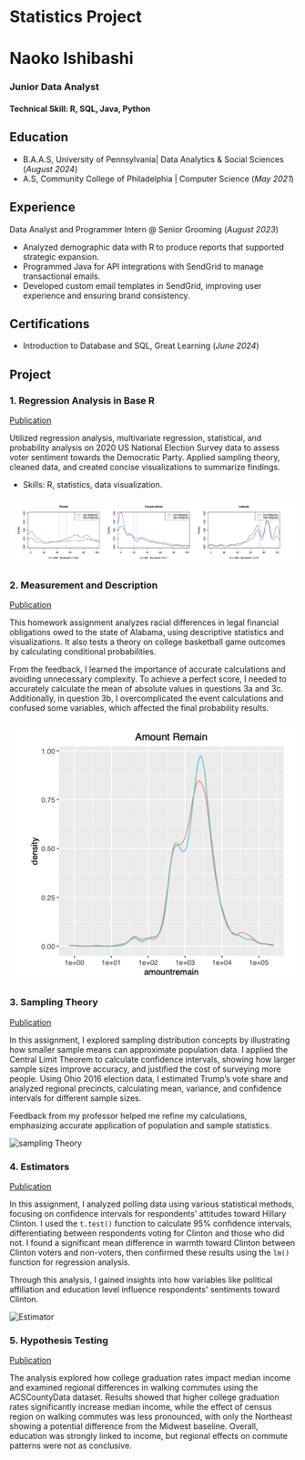 # Statistics Project
# Naoko Ishibashi

### Junior Data Analyst


#### Technical Skill: R, SQL, Java, Python

## Education
- B.A.A.S, University of Pennsylvania| Data Analytics & Social Sciences (_August 2024_)
- A.S, Community College of Philadelphia | Computer Science (_May 2021_)

## Experience
Data Analyst and Programmer Intern @ Senior Grooming (_August 2023_)

- Analyzed demographic data with R to produce reports that supported strategic expansion.
- Programmed Java for API integrations with SendGrid to manage transactional emails.
- Developed custom email templates in SendGrid, improving user experience and ensuring brand consistency.

## Certifications
- Introduction to Database and SQL, Great Learning (_June 2024_)
  
## Project
### 1. Regression Analysis in Base R     
[Publication](https://github.com/naokoi0408/Final.Data310/blob/main/Regression%20Analysis%20/Regression_Analysis%20.pdf)

Utilized regression analysis, multivariate regression, statistical, and probability analysis on 2020 US National Election Survey data to assess voter sentiment towards the Democratic Party. Applied sampling theory, cleaned data, and created concise visualizations to summarize findings.
- Skills: R, statistics, data visualization.

![Regression Analysis](/Assets/Difference_in_Mean.png)

### 2. Measurement and Description     
[Publication](https://github.com/naokoi0408/MeasurementAndDescription.Data310/blob/main/1.MeasurementAndDescription.Data310/HW1_Data310_Naoko.pdf)

This homework assignment analyzes racial differences in legal financial obligations owed to the state of Alabama, using descriptive statistics and visualizations. It also tests a theory on college basketball game outcomes by calculating conditional probabilities.

From the feedback, I learned the importance of accurate calculations and avoiding unnecessary complexity. To achieve a perfect score, I needed to accurately calculate the mean of absolute values in questions 3a and 3c. Additionally, in question 3b, I overcomplicated the event calculations and confused some variables, which affected the final probability results.

![Measurement and Description](Assets/Measurement-and-Description.png)

### 3. Sampling Theory    
[Publication](https://github.com/naokoi0408/3.SamplingTheory.Data310/blob/main/3.SamplingTheory.Data310/HW3_Data310.pdf)

In this assignment, I explored sampling distribution concepts by illustrating how smaller sample means can approximate population data. I applied the Central Limit Theorem to calculate confidence intervals, showing how larger sample sizes improve accuracy, and justified the cost of surveying more people. Using Ohio 2016 election data, I estimated Trump’s vote share and analyzed regional precincts, calculating mean, variance, and confidence intervals for different sample sizes. 

Feedback from my professor helped me refine my calculations, emphasizing accurate application of population and sample statistics.

![sampling Theory](https://github.com/naokoi0408/Statistics-Project/blob/main/Assets/Sampling%20Theory%20%20.png)

### 4. Estimators
[Publication](https://github.com/naokoi0408/4.Estimators.Data310/blob/main/4.Estimators.Data310/Estimators.pdf)

In this assignment, I analyzed polling data using various statistical methods, focusing on confidence intervals for respondents' attitudes toward Hillary Clinton. I used the `t.test()` function to calculate 95% confidence intervals, differentiating between respondents voting for Clinton and those who did not. I found a significant mean difference in warmth toward Clinton between Clinton voters and non-voters, then confirmed these results using the `lm()` function for regression analysis. 

Through this analysis, I gained insights into how variables like political affiliation and education level influence respondents' sentiments toward Clinton.

![Estimator](https://github.com/naokoi0408/Statistics-Project/blob/main/Assets/Estimators.png)

### 5. Hypothesis Testing
[Publication](https://github.com/naokoi0408/HypothesisTesting/blob/main/Hypothesis_Testing/HypothesisTesting.pdf)

The analysis explored how college graduation rates impact median income and examined regional differences in walking commutes using the ACSCountyData dataset. Results showed that higher college graduation rates significantly increase median income, while the effect of census region on walking commutes was less pronounced, with only the Northeast showing a potential difference from the Midwest baseline. Overall, education was strongly linked to income, but regional effects on commute patterns were not as conclusive.
